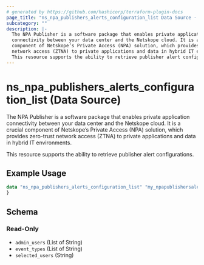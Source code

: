 ```yaml
---
# generated by https://github.com/hashicorp/terraform-plugin-docs
page_title: "ns_npa_publishers_alerts_configuration_list Data Source - terraform-provider-ns"
subcategory: ""
description: |-
  The NPA Publisher is a software package that enables private application
  connectivity between your data center and the Netskope cloud. It is a crucial
  component of Netskope’s Private Access (NPA) solution, which provides zero-trust
  network access (ZTNA) to private applications and data in hybrid IT environments.
  This resource supports the ability to retrieve publisher alert configurations.
---
```


# ns_npa_publishers_alerts_configuration_list (Data Source)

The NPA Publisher is a software package that enables private application
connectivity between your data center and the Netskope cloud. It is a crucial 
component of Netskope’s Private Access (NPA) solution, which provides zero-trust 
network access (ZTNA) to private applications and data in hybrid IT environments.

This resource supports the ability to retrieve publisher alert configurations.

## Example Usage

```terraform
data "ns_npa_publishers_alerts_configuration_list" "my_npapublishersalertsconfigurationlist" {
}
```

<!-- schema generated by tfplugindocs -->
## Schema

### Read-Only

- `admin_users` (List of String)
- `event_types` (List of String)
- `selected_users` (String)


